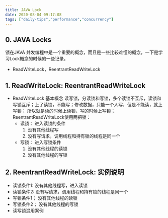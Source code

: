 ```yaml
---
title: JAVA Lock
date: 2020-08-04 09:17:08
tags: ["daily-tips","performance","concurrency"]
---
```


## 0. JAVA Locks

锁在JAVA 并发编程中是一个重要的概念，而且是一些比较难懂的概念，一下是学习Lock概念的时候的一些记录。

- ReadWriteLock，ReentrantReadWriteLock


## 1. ReadWriteLock: ReentrantReadWriteLock

- ReadWriteLock 基本概念
  读写锁，分读锁和写锁，多个读锁不互斥，读锁和写锁互斥；上了读锁，不能写；修改数据，只能一个人写，但是不能读，就上写锁；
  所以就是读的时候上读锁，写的时候上写锁；ReentrantReadWriteLock使用两把锁：
  * 读锁： 进入读锁的条件
    1. 没有其他线程写
    2. 没有写请求，调用线程和持有锁的线程是同一个
  * 写锁： 进入写锁条件
    1. 没有其他线程的读锁
    2. 没有其他线程的写锁

## 2. ReentrantReadWriteLock: 实例说明

- 读锁条件1: 没有其他线程写，进入读锁
- 读锁条件2: 没有写请求，调用线程和持有锁的线程是同一个
- 写锁条件1； 没有其他线程的读锁
- 写锁条件2； 没有其他线程的写锁
- 读写锁混用案例
